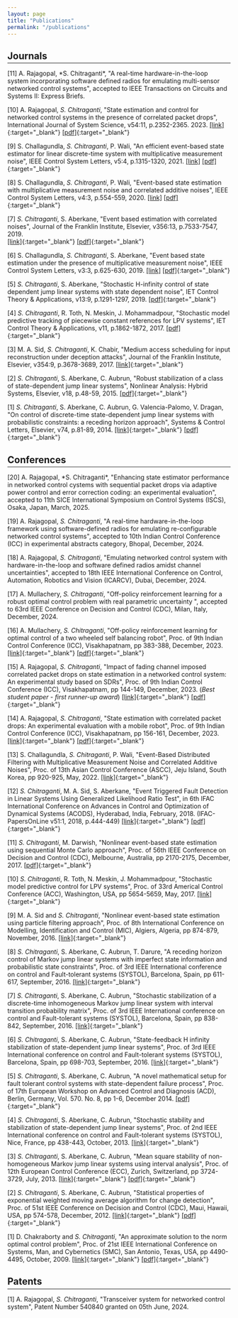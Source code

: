```yaml
---
layout: page
title: "Publications"
permalink: "/publications"
---
```

## Journals
<hr style="margin-top: -1em; margin-bottom: 1em;">
[11] A. Rajagopal, *S. Chitraganti*, "A real-time hardware-in-the-loop system incorporating software defined radios for emulating multi-sensor networked control systems", accepted to IEEE Transactions on Circuits and Systems II: Express Briefs.

[10] A. Rajagopal, *S. Chitraganti*, "State estimation and control for networked control systems in the presence of correlated packet drops", International Journal of System Science, v54:11, p.2352-2365. 2023. [[link]](https://www.tandfonline.com/doi/full/10.1080/00207721.2023.2230225){:target="_blank"} [[pdf]](https://www.researchgate.net/publication/372145498_State_estimation_and_control_for_networked_control_systems_in_the_presence_of_correlated_packet_drops){:target="_blank"}


[9] S. Challagundla, *S. Chitraganti*, P. Wali, "An efficient event-based state estimator for linear discrete-time system with multiplicative measurement noise", IEEE Control System Letters, v5:4, p.1315-1320, 2021.
[[link]](https://ieeexplore.ieee.org/document/9244213) [[pdf]](https://www.researchgate.net/publication/346415407_An_Efficient_Event-Based_State_Estimator_for_Linear_Discrete-Time_System_With_Multiplicative_Measurement_Noise){:target="_blank"}

[8] S. Challagundla, *S. Chitraganti*, P. Wali, "Event-based state estimation with multiplicative measurement noise and correlated additive noises", IEEE Control System Letters, v4:3, p.554-559, 2020.
[[link]](https://ieeexplore.ieee.org/document/8999618) [[pdf]](https://www.researchgate.net/publication/339279275_Event-Based_State_Estimation_With_Multiplicative_Measurement_Noise_and_Correlated_Additive_Noises){:target="_blank"}
 
[7] *S. Chitraganti*, S. Aberkane, "Event based estimation with correlated noises", Journal of the Franklin Institute, Elsevier, v356:13, p.7533-7547, 2019.  
[[link]](https://www.sciencedirect.com/science/article/pii/S001600321930465X?via%3Dihub){:target="_blank"} [[pdf]](https://www.researchgate.net/publication/334228224_Event_based_estimation_with_correlated_noises){:target="_blank"}

[6] S. Challagundla, *S. Chitraganti*, S. Aberkane, "Event based state estimation under the presence of multiplicative measurement noise", IEEE Control System Letters, v3:3, p.625-630, 2019. 
[[link]](https://ieeexplore.ieee.org/document/8709719) [[pdf]](https://www.researchgate.net/publication/332958008_Event-Based_State_Estimation_Under_the_Presence_of_Multiplicative_Measurement_Noise){:target="_blank"}

[5] *S. Chitraganti*, S. Aberkane, "Stochastic H-infinity control of state dependent jump linear systems with state dependent noise", IET Control Theory & Applications, v13:9, p.1291-1297, 2019. 
[[pdf]](https://ietresearch.onlinelibrary.wiley.com/doi/epdf/10.1049/iet-cta.2018.5638){:target="_blank"}

[4] *S. Chitraganti*, R. Toth, N. Meskin, J. Mohammadpour, "Stochastic model predictive tracking of piecewise constant references for LPV systems", IET Control Theory & Applications, v11, p.1862-1872, 2017. 
[[pdf]](https://ietresearch.onlinelibrary.wiley.com/doi/epdf/10.1049/iet-cta.2016.0629){:target="_blank"}

[3] M. A. Sid, *S. Chitraganti*, K. Chabir, "Medium access scheduling for input reconstruction under deception attacks", Journal of the Franklin Institute, Elsevier, v354:9, p.3678-3689, 2017.
[[link]](https://www.sciencedirect.com/science/article/pii/S0016003216303076?via%3Dihub){:target="_blank"}

[2] *S. Chitraganti*, S. Aberkane, C. Aubrun, "Robust stabilization of a class of state-dependent jump linear systems", Nonlinear Analysis: Hybrid Systems, Elsevier, v18, p.48-59, 2015.
[[pdf]](https://www.researchgate.net/publication/278742110_Robust_stabilization_of_a_class_of_state-dependent_jump_linear_systems){:target="_blank"}

[1] *S. Chitraganti*, S. Aberkane, C. Aubrun, G. Valencia-Palomo, V. Dragan, "On control of discrete-time state-dependent jump linear systems with probabilistic constraints: a receding horizon approach", Systems & Control Letters, Elsevier, v74, p.81-89, 2014.
[[link]](https://www.sciencedirect.com/science/article/pii/S0167691114002308){:target="_blank"} [[pdf]](https://arxiv.org/abs/1406.7629){:target="_blank"}

## Conferences
<hr style="margin-top: -1em; margin-bottom: 1em;">
[20] A. Rajagopal, *S. Chitraganti*, "Enhancing state estimator performance in networked control cystems with sequential packet drops via adaptive power control and error correction coding: an experimental evaluation", accepted to 11th SICE International Symposium on Control Systems (ISCS), Osaka, Japan, March, 2025.

[19] A. Rajagopal, *S. Chitraganti*, "A real-time hardware-in-the-loop framework using software-defined radios for emulating re-configurable networked control systems", accepted to 10th Indian Control Conference (ICC) in experimental abstracts category, Bhopal, December, 2024.

[18] A. Rajagopal, *S. Chitraganti*, "Emulating networked control system with hardware-in-the-loop and software defined radios amidst channel uncertainties", accepted to 18th IEEE International Conference on Control, Automation, Robotics and Vision (ICARCV), Dubai, December, 2024.

[17] A. Mullachery, *S. Chitraganti*, "Off-policy reinforcement learning for a robust optimal control problem with real parametric uncertainty
", accepted to 63rd IEEE Conference on Decision and Control (CDC), Milan, Italy, December, 2024.

[16] A. Mullachery, *S. Chitraganti*, "Off-policy reinforcement learning for optimal control of a two wheeled self balancing robot", Proc. of 9th Indian Control Conference (ICC), Visakhapatnam, pp 383-388, December, 2023. [[link]](https://ieeexplore.ieee.org/document/10441833){:target="_blank"} [[pdf]](https://www.researchgate.net/publication/378541699_Off-Policy_Reinforcement_Learning_for_Optimal_Control_of_a_Two_Wheeled_Self_Balancing_Robot){:target="_blank"}

 [15] A. Rajagopal, *S. Chitraganti*, "Impact of fading channel imposed correlated packet drops on state estimation in a networked control system: An experimental study based on SDRs", Proc. of 9th Indian Control Conference (ICC), Visakhapatnam, pp 144-149, December, 2023. (*Best student paper - first runner-up award*) [[link]](https://ieeexplore.ieee.org/document/10442839){:target="_blank"} [[pdf]](https://www.researchgate.net/publication/378530326_Impact_of_Fading_Channel_Imposed_Correlated_Packet_Drops_on_State_Estimation_in_a_Networked_Control_System_An_Experimental_Study_Based_on_SDRs){:target="_blank"}

 [14] A. Rajagopal, *S. Chitraganti*, "State estimation with correlated packet drops: An experimental evaluation with a mobile robot", Proc. of 9th Indian Control Conference (ICC), Visakhapatnam, pp 156-161, December, 2023. [[link]](https://ieeexplore.ieee.org/document/10441832){:target="_blank"} [[pdf]](https://www.researchgate.net/publication/378541723_State_Estimation_with_Correlated_Packet_Drops_An_Experimental_Evaluation_with_a_Mobile_Robot){:target="_blank"}
    
[13] S. Challagundla, *S. Chitraganti*, P. Wali, "Event-Based Distributed Filtering with Multiplicative Measurement Noise and Correlated Additive Noises", Proc. of 13th Asian Control Conference (ASCC), Jeju Island, South Korea, pp 920-925, May, 2022. [[link]](https://ieeexplore.ieee.org/abstract/document/9828275){:target="_blank"}
	     
[12] *S. Chitraganti*, M. A. Sid, S. Aberkane, "Event Triggered Fault Detection in Linear Systems Using Generalized Likelihood Ratio Test", in 6th IFAC International Conference on Advances in Control and Optimization of Dynamical Systems (ACODS), Hyderabad, India, February, 2018. (IFAC-PapersOnLine v51:1, 2018, p.444-449)  [[link]](https://www.sciencedirect.com/science/article/pii/S2405896318302374){:target="_blank"} [[pdf]](https://www.researchgate.net/publication/325829184_Event_triggered_fault_detection_in_linear_systems_using_Generalized_likelihood_ratio_test){:target="_blank"}
	      
[11] *S. Chitraganti*, M. Darwish, "Nonlinear event-based state estimation using sequential Monte Carlo approach", Proc. of 56th IEEE Conference on Decision and Control (CDC), Melbourne, Australia, pp 2170-2175, December, 2017. [[pdf]](https://www.researchgate.net/publication/322666850_Nonlinear_event-based_state_estimation_using_sequential_Monte_Carlo_approach){:target="_blank"}
	      
[10] *S. Chitraganti*, R. Toth, N. Meskin, J. Mohammadpour, "Stochastic model predictive control for LPV systems", Proc. of 33rd Americal Control Conference (ACC), Washington, USA, pp 5654-5659, May, 2017. [[link]](https://ieeexplore.ieee.org/abstract/document/7963835){:target="_blank"}
	     
[9] M. A. Sid and *S. Chitraganti*, "Nonlinear event-based state estimation using particle filtering approach", Proc. of 8th International Conference on Modelling, Identification and Control (MIC), Algiers, Algeria, pp 874-879, November, 2016. [[link]](https://ieeexplore.ieee.org/abstract/document/7804238){:target="_blank"}
	      
[8] *S. Chitraganti*, S. Aberkane, C. Aubrun, T. Darure, "A receding horizon control of Markov jump linear systems with imperfect state information and probabilistic state constraints", Proc. of 3rd IEEE International conference on control and Fault-tolerant systems (SYSTOL), Barcelona, Spain, pp 611-617, September, 2016. [[link]](https://ieeexplore.ieee.org/abstract/document/7739816){:target="_blank"} 
	      
[7] *S. Chitraganti*, S. Aberkane, C. Aubrun, "Stochastic stabilization of a discrete-time inhomogeneous Markov jump linear system with interval transition probability matrix", Proc. of 3rd IEEE International conference on control and Fault-tolerant systems (SYSTOL), Barcelona, Spain, pp 838-842, September, 2016. [[link]](https://ieeexplore.ieee.org/abstract/document/7739851){:target="_blank"} 

[6] *S. Chitraganti*, S. Aberkane, C. Aubrun, "State-feedback H infinity stabilization of state-dependent jump linear systems", Proc. of 3rd IEEE International conference on control and Fault-tolerant systems (SYSTOL), Barcelona, Spain, pp 698-703, September, 2016. [[link]](https://ieeexplore.ieee.org/abstract/document/7739830){:target="_blank"} 
	      
[5] *S. Chitraganti*, S. Aberkane, C. Aubrun, "A novel mathematical setup for fault tolerant control systems with state-dependent failure process", Proc. of 17th European Workshop on Advanced Control and Diagnosis (ACD), Berlin, Germany, Vol. 570. No. 8, pp 1-6, December 2014.  [[pdf]](https://iopscience.iop.org/article/10.1088/1742-6596/570/8/082001/pdf){:target="_blank"} 
	      
[4] *S. Chitraganti*, S. Aberkane, C. Aubrun, "Stochastic stability and stabilization of state-dependent jump linear systems", Proc. of 2nd IEEE International conference on control and Fault-tolerant systems (SYSTOL), Nice, France, pp 438-443, October, 2013. [[link]](https://ieeexplore.ieee.org/abstract/document/6693959){:target="_blank"} 
	      
[3] *S. Chitraganti*, S. Aberkane, C. Aubrun, "Mean square stability of non-homogeneous Markov jump linear systems using interval analysis", Proc. of 12th European Control Conference (ECC), Zurich, Switzerland, pp 3724-3729, July, 2013. [[link]](https://ieeexplore.ieee.org/abstract/document/6669298){:target="_blank"} [[pdf]](https://folk.ntnu.no/skoge/prost/proceedings/ecc-2013/data/papers/0362.pdf){:target="_blank"}
	      
[2] *S. Chitraganti*, S. Aberkane, C. Aubrun, "Statistical properties of exponential weighted moving average algorithm for change detection", Proc. of 51st IEEE Conference on Decision and Control (CDC), Maui, Hawaii, USA, pp 574-578, December, 2012. [[link]](https://ieeexplore.ieee.org/document/6426477){:target="_blank"} [[pdf]](https://www.researchgate.net/publication/261051825_Statistical_properties_of_exponentially_weighted_moving_average_algorithm_for_change_detection){:target="_blank"}
	      
[1] D. Chakraborty and *S. Chitraganti*, "An approximate solution to the norm optimal control problem", Proc. of 21st IEEE International Conference on Systems, Man, and Cybernetics (SMC), San Antonio, Texas, USA, pp 4490-4495, October, 2009.  [[link]](https://ieeexplore.ieee.org/document/5346907){:target="_blank"} [[pdf]](https://www.ee.iitb.ac.in/~dc/SMC09_shaik.pdf){:target="_blank"}

## Patents
<hr style="margin-top: -1em; margin-bottom: 1em;">

[1] A. Rajagopal, *S. Chitraganti*, "Transceiver system for networked control system", Patent Number 540840 granted on 05th June, 2024. 